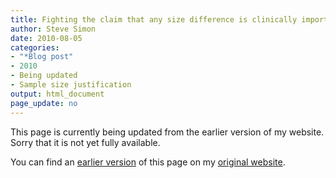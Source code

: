 ```yaml
---
title: Fighting the claim that any size difference is clinically important
author: Steve Simon
date: 2010-08-05
categories:
- "*Blog post"
- 2010
- Being updated
- Sample size justification
output: html_document
page_update: no
---
```


This page is currently being updated from the earlier version of my website. Sorry that it is not yet fully available.

<!---More--->

You can find an [earlier version][sim1] of this page on my [original website][sim2].

[sim1]: http://www.pmean.com/10/AnySize.html
[sim2]: http://www.pmean.com/original_site.html 
